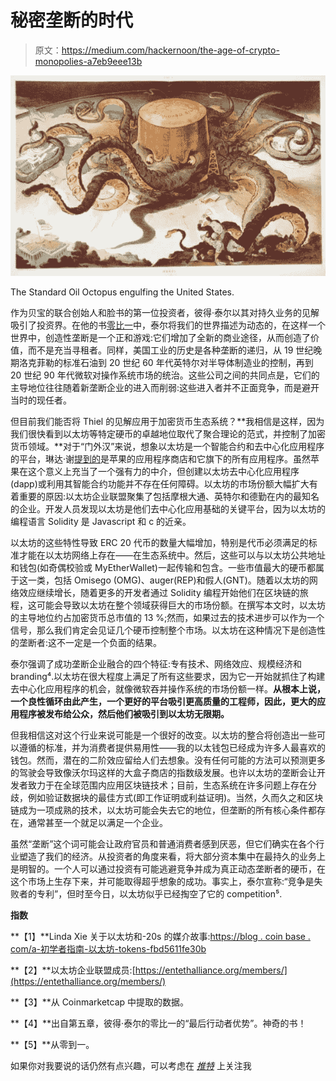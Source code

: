 # 秘密垄断的时代

> 原文：<https://medium.com/hackernoon/the-age-of-crypto-monopolies-a7eb9eee13b>

![](img/b8ee07dfec7f8b2c8ecc52d66e996462.png)

The Standard Oil Octopus engulfing the United States.

作为贝宝的联合创始人和脸书的第一位投资者，彼得·泰尔以其对持久业务的见解吸引了投资界。在他的书[零比一](https://www.amazon.com/Zero-One-Notes-Startups-Future/dp/0804139296)中，泰尔将我们的世界描述为动态的，在这样一个世界中，创造性垄断是一个正和游戏:它们增加了全新的商业途径，从而创造了价值，而不是充当寻租者。同样，美国工业的历史是各种垄断的递归，从 19 世纪晚期洛克菲勒的标准石油到 20 世纪 60 年代英特尔对半导体制造业的控制，再到 20 世纪 90 年代微软对操作系统市场的统治。这些公司之间的共同点是，它们的主导地位往往随着新垄断企业的进入而削弱:这些进入者并不正面竞争，而是避开当时的现任者。

但目前我们能否将 Thiel 的见解应用于加密货币生态系统？**我相信是这样，因为我们很快看到以太坊等特定硬币的卓越地位取代了聚合理论的范式，并控制了加密货币领域。**对于“门外汉”来说，想象以太坊是一个智能合约和去中心化应用程序的平台，琳达·谢[提到的](https://blog.coinbase.com/a-beginners-guide-to-ethereum-tokens-fbd5611fe30b)是苹果的应用程序商店和它旗下的所有应用程序。虽然苹果在这个意义上充当了一个强有力的中介，但创建以太坊去中心化应用程序(dapp)或利用其智能合约功能并不存在任何障碍。以太坊的市场份额大幅扩大有着重要的原因:以太坊企业联盟聚集了包括摩根大通、英特尔和德勤在内的最知名的企业。开发人员发现以太坊是他们去中心化应用基础的关键平台，因为以太坊的编程语言 Solidity 是 Javascript 和 c 的近亲。

以太坊的这些特性导致 ERC 20 代币的数量大幅增加，特别是代币必须满足的标准才能在以太坊网络上存在——在生态系统中。然后，这些可以与以太坊公共地址和钱包(如奇偶校验或 MyEtherWallet)一起传输和包含。一些市值最大的硬币都属于这一类，包括 Omisego (OMG)、auger(REP)和假人(GNT)。随着以太坊的网络效应继续增长，随着更多的开发者通过 Solidity 编程开始他们在区块链的旅程，这可能会导致以太坊在整个领域获得巨大的市场份额。在撰写本文时，以太坊的主导地位约占加密货币总市值的 13 %;然而，如果过去的技术进步可以作为一个信号，那么我们肯定会见证几个硬币控制整个市场。以太坊在这种情况下是创造性的垄断者:这不一定是一个负面的结果。

泰尔强调了成功垄断企业融合的四个特征:专有技术、网络效应、规模经济和 branding⁴.以太坊在很大程度上满足了所有这些要求，因为它一开始就抓住了构建去中心化应用程序的机会，就像微软吞并操作系统的市场份额一样。**从根本上说，一个良性循环由此产生，一个更好的平台吸引更高质量的工程师，因此，更大的应用程序被发布给公众，然后他们被吸引到以太坊无限期。**

但我相信这对这个行业来说可能是一个很好的改变。以太坊的整合将创造出一些可以遵循的标准，并为消费者提供易用性——我的以太钱包已经成为许多人最喜欢的钱包。然而，潜在的二阶效应留给人们去想象。没有任何可能的方法可以预测更多的驾驶会导致像沃尔玛这样的大盒子商店的指数级发展。也许以太坊的垄断会让开发者致力于在全球范围内应用区块链技术；目前，生态系统在许多问题上存在分歧，例如验证数据块的最佳方式(即工作证明或利益证明)。当然，久而久之和区块链成为一项成熟的技术，以太坊可能会失去它的地位，但垄断的所有核心条件都存在，通常甚至一个就足以满足一个企业。

虽然“垄断”这个词可能会让政府官员和普通消费者感到厌恶，但它们确实在各个行业塑造了我们的经济。从投资者的角度来看，将大部分资本集中在最持久的业务上是明智的。一个人可以通过投资有可能逃避竞争并成为真正动态垄断者的硬币，在这个市场上生存下来，并可能取得超乎想象的成功。事实上，泰尔宣称:“竞争是失败者的专利”，但时至今日，以太坊似乎已经掏空了它的 competition⁵.

**指数**

**【1】**Linda Xie 关于以太坊和-20s 的媒介故事:[https://blog . coin base . com/a-初学者指南-以太坊-tokens-fbd5611fe30b](https://blog.coinbase.com/a-beginners-guide-to-ethereum-tokens-fbd5611fe30b)

**【2】**以太坊企业联盟成员:[https://entethalliance.org/members/](https://entethalliance.org/members/)

**【3】**从 Coinmarketcap 中提取的数据。

**【4】**出自第五章，彼得·泰尔的零比一的“最后行动者优势”。神奇的书！

**【5】**从零到一。

如果你对我要说的话仍然有点兴趣，可以考虑在 [*推特*](https://twitter.com/ani_pai) 上关注我